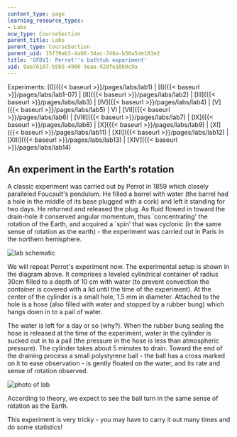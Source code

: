 ```yaml
---
content_type: page
learning_resource_types:
- Labs
ocw_type: CourseSection
parent_title: Labs
parent_type: CourseSection
parent_uid: 15f39ab3-4a66-34ac-748a-b58a5de103e2
title: 'GFDVI: Perrot''s bathtub experiment'
uid: 9ae76107-b5b5-4900-3eaa-928fe10b9c9a
---
```


Experiments: [0]({{< baseurl >}}/pages/labs/lab1) | [I]({{< baseurl >}}/pages/labs/lab1-07) | [II]({{< baseurl >}}/pages/labs/lab2) | [III]({{< baseurl >}}/pages/labs/lab3) | [IV]({{< baseurl >}}/pages/labs/lab4) | [V]({{< baseurl >}}/pages/labs/lab5) | VI | [VII]({{< baseurl >}}/pages/labs/lab6) | [VIII]({{< baseurl >}}/pages/labs/lab7) | [IX]({{< baseurl >}}/pages/labs/lab8) | [X]({{< baseurl >}}/pages/labs/lab9) | [XI]({{< baseurl >}}/pages/labs/lab11) | [XII]({{< baseurl >}}/pages/labs/lab12) | [XIII]({{< baseurl >}}/pages/labs/lab13) | [XIV]({{< baseurl >}}/pages/labs/lab14)

An experiment in the Earth's rotation
-------------------------------------

A classic experiment was carried out by Perrot in 1859 which closely paralleled Foucault's pendulum. He filled a barrel with water (the barrel had a hole in the middle of its base plugged with a cork) and left it standing for two days. He returned and released the plug. As fluid flowed in toward the drain-hole it conserved angular momentum, thus &grave;concentrating' the rotation of the Earth, and acquired a &grave;spin' that was cyclonic (in the same sense of rotation as the earth) - the experiment was carried out in Paris in the northern hemisphere.

![lab schematic](/courses/earth-atmospheric-and-planetary-sciences/12-003-atmosphere-ocean-and-climate-dynamics-fall-2008/labs/bathtub.jpg)

We will repeat Perrot's experiment now. The experimental setup is shown in the diagram above. It comprises a leveled cylindrical container of radius 30cm filled to a depth of 10 cm with water (to prevent convection the container is covered with a lid until the time of the experiment). At the center of the cylinder is a small hole, 1.5 mm in diameter. Attached to the hole is a hose (also filled with water and stopped by a rubber bung) which hangs down in to a pail of water.

The water is left for a day or so (why?). When the rubber bung sealing the hose is released at the time of the experiment, water in the cylinder is sucked out in to a pail (the pressure in the hose is less than atmospheric pressure). The cylinder takes about 5 minutes to drain. Toward the end of the draining process a small polystyrene ball - the ball has a cross marked on it to ease observation - is gently floated on the water, and its rate and sense of rotation observed.

![photo of lab ](/courses/earth-atmospheric-and-planetary-sciences/12-003-atmosphere-ocean-and-climate-dynamics-fall-2008/labs/MVC001F2.jpg)

According to theory, we expect to see the ball turn in the same sense of rotation as the Earth.

This experiment is very tricky - you may have to carry it out many times and do some statistics!